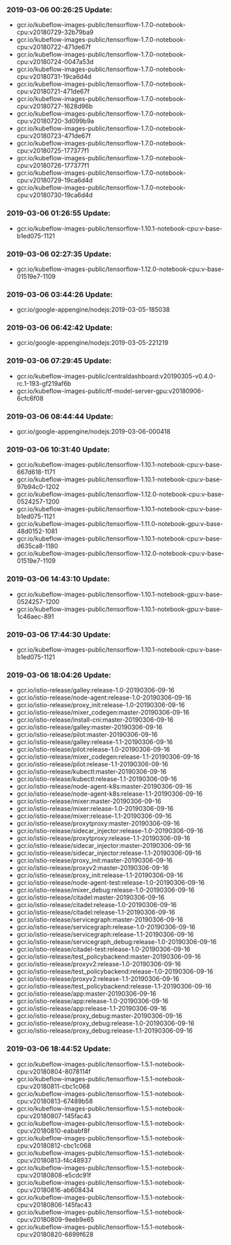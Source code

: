 ### 2019-03-06 00:26:25 Update:

- gcr.io/kubeflow-images-public/tensorflow-1.7.0-notebook-cpu:v20180729-32b79ba9
- gcr.io/kubeflow-images-public/tensorflow-1.7.0-notebook-cpu:v20180722-471de67f
- gcr.io/kubeflow-images-public/tensorflow-1.7.0-notebook-cpu:v20180724-0047a53d
- gcr.io/kubeflow-images-public/tensorflow-1.7.0-notebook-cpu:v20180731-19ca6d4d
- gcr.io/kubeflow-images-public/tensorflow-1.7.0-notebook-cpu:v20180721-471de67f
- gcr.io/kubeflow-images-public/tensorflow-1.7.0-notebook-cpu:v20180727-1628d96b
- gcr.io/kubeflow-images-public/tensorflow-1.7.0-notebook-cpu:v20180720-3d099b9a
- gcr.io/kubeflow-images-public/tensorflow-1.7.0-notebook-cpu:v20180723-471de67f
- gcr.io/kubeflow-images-public/tensorflow-1.7.0-notebook-cpu:v20180725-177377f1
- gcr.io/kubeflow-images-public/tensorflow-1.7.0-notebook-cpu:v20180726-177377f1
- gcr.io/kubeflow-images-public/tensorflow-1.7.0-notebook-cpu:v20180729-19ca6d4d
- gcr.io/kubeflow-images-public/tensorflow-1.7.0-notebook-cpu:v20180730-19ca6d4d
### 2019-03-06 01:26:55 Update:

- gcr.io/kubeflow-images-public/tensorflow-1.10.1-notebook-cpu:v-base-b1ed075-1121
### 2019-03-06 02:27:35 Update:

- gcr.io/kubeflow-images-public/tensorflow-1.12.0-notebook-cpu:v-base-01519e7-1109
### 2019-03-06 03:44:26 Update:

- gcr.io/google-appengine/nodejs:2019-03-05-185038
### 2019-03-06 06:42:42 Update:

- gcr.io/google-appengine/nodejs:2019-03-05-221219
### 2019-03-06 07:29:45 Update:

- gcr.io/kubeflow-images-public/centraldashboard:v20190305-v0.4.0-rc.1-193-gf219af6b
- gcr.io/kubeflow-images-public/tf-model-server-gpu:v20180906-6cfc6f08
### 2019-03-06 08:44:44 Update:

- gcr.io/google-appengine/nodejs:2019-03-06-000418
### 2019-03-06 10:31:40 Update:

- gcr.io/kubeflow-images-public/tensorflow-1.10.1-notebook-cpu:v-base-667d618-1171
- gcr.io/kubeflow-images-public/tensorflow-1.10.1-notebook-cpu:v-base-97b94c0-1202
- gcr.io/kubeflow-images-public/tensorflow-1.12.0-notebook-cpu:v-base-0524257-1200
- gcr.io/kubeflow-images-public/tensorflow-1.10.1-notebook-cpu:v-base-b1ed075-1121
- gcr.io/kubeflow-images-public/tensorflow-1.11.0-notebook-gpu:v-base-48d0152-1081
- gcr.io/kubeflow-images-public/tensorflow-1.10.1-notebook-cpu:v-base-d635ca8-1180
- gcr.io/kubeflow-images-public/tensorflow-1.12.0-notebook-cpu:v-base-01519e7-1109
### 2019-03-06 14:43:10 Update:

- gcr.io/kubeflow-images-public/tensorflow-1.10.1-notebook-gpu:v-base-0524257-1200
- gcr.io/kubeflow-images-public/tensorflow-1.10.1-notebook-gpu:v-base-1c46aec-891
### 2019-03-06 17:44:30 Update:

- gcr.io/kubeflow-images-public/tensorflow-1.10.1-notebook-cpu:v-base-b1ed075-1121
### 2019-03-06 18:04:26 Update:

- gcr.io/istio-release/galley:release-1.0-20190306-09-16
- gcr.io/istio-release/node-agent:release-1.0-20190306-09-16
- gcr.io/istio-release/proxy_init:release-1.0-20190306-09-16
- gcr.io/istio-release/mixer_codegen:master-20190306-09-16
- gcr.io/istio-release/install-cni:master-20190306-09-16
- gcr.io/istio-release/galley:master-20190306-09-16
- gcr.io/istio-release/pilot:master-20190306-09-16
- gcr.io/istio-release/galley:release-1.1-20190306-09-16
- gcr.io/istio-release/pilot:release-1.0-20190306-09-16
- gcr.io/istio-release/mixer_codegen:release-1.1-20190306-09-16
- gcr.io/istio-release/pilot:release-1.1-20190306-09-16
- gcr.io/istio-release/kubectl:master-20190306-09-16
- gcr.io/istio-release/kubectl:release-1.1-20190306-09-16
- gcr.io/istio-release/node-agent-k8s:master-20190306-09-16
- gcr.io/istio-release/node-agent-k8s:release-1.1-20190306-09-16
- gcr.io/istio-release/mixer:master-20190306-09-16
- gcr.io/istio-release/mixer:release-1.0-20190306-09-16
- gcr.io/istio-release/mixer:release-1.1-20190306-09-16
- gcr.io/istio-release/proxytproxy:master-20190306-09-16
- gcr.io/istio-release/sidecar_injector:release-1.0-20190306-09-16
- gcr.io/istio-release/proxytproxy:release-1.1-20190306-09-16
- gcr.io/istio-release/sidecar_injector:master-20190306-09-16
- gcr.io/istio-release/sidecar_injector:release-1.1-20190306-09-16
- gcr.io/istio-release/proxy_init:master-20190306-09-16
- gcr.io/istio-release/proxyv2:master-20190306-09-16
- gcr.io/istio-release/proxy_init:release-1.1-20190306-09-16
- gcr.io/istio-release/node-agent-test:release-1.0-20190306-09-16
- gcr.io/istio-release/mixer_debug:release-1.0-20190306-09-16
- gcr.io/istio-release/citadel:master-20190306-09-16
- gcr.io/istio-release/citadel:release-1.0-20190306-09-16
- gcr.io/istio-release/citadel:release-1.1-20190306-09-16
- gcr.io/istio-release/servicegraph:master-20190306-09-16
- gcr.io/istio-release/servicegraph:release-1.0-20190306-09-16
- gcr.io/istio-release/servicegraph:release-1.1-20190306-09-16
- gcr.io/istio-release/servicegraph_debug:release-1.0-20190306-09-16
- gcr.io/istio-release/citadel-test:release-1.0-20190306-09-16
- gcr.io/istio-release/test_policybackend:master-20190306-09-16
- gcr.io/istio-release/proxyv2:release-1.0-20190306-09-16
- gcr.io/istio-release/test_policybackend:release-1.0-20190306-09-16
- gcr.io/istio-release/proxyv2:release-1.1-20190306-09-16
- gcr.io/istio-release/test_policybackend:release-1.1-20190306-09-16
- gcr.io/istio-release/app:master-20190306-09-16
- gcr.io/istio-release/app:release-1.0-20190306-09-16
- gcr.io/istio-release/app:release-1.1-20190306-09-16
- gcr.io/istio-release/proxy_debug:master-20190306-09-16
- gcr.io/istio-release/proxy_debug:release-1.0-20190306-09-16
- gcr.io/istio-release/proxy_debug:release-1.1-20190306-09-16
### 2019-03-06 18:44:52 Update:

- gcr.io/kubeflow-images-public/tensorflow-1.5.1-notebook-cpu:v20180804-8078114f
- gcr.io/kubeflow-images-public/tensorflow-1.5.1-notebook-cpu:v20180811-cbc1c068
- gcr.io/kubeflow-images-public/tensorflow-1.5.1-notebook-cpu:v20180813-67489b58
- gcr.io/kubeflow-images-public/tensorflow-1.5.1-notebook-cpu:v20180807-145fac43
- gcr.io/kubeflow-images-public/tensorflow-1.5.1-notebook-cpu:v20180810-eababf8f
- gcr.io/kubeflow-images-public/tensorflow-1.5.1-notebook-cpu:v20180812-cbc1c068
- gcr.io/kubeflow-images-public/tensorflow-1.5.1-notebook-cpu:v20180813-f4c48937
- gcr.io/kubeflow-images-public/tensorflow-1.5.1-notebook-cpu:v20180808-e5cdc91f
- gcr.io/kubeflow-images-public/tensorflow-1.5.1-notebook-cpu:v20180816-ab608434
- gcr.io/kubeflow-images-public/tensorflow-1.5.1-notebook-cpu:v20180806-145fac43
- gcr.io/kubeflow-images-public/tensorflow-1.5.1-notebook-cpu:v20180809-9eeb9e65
- gcr.io/kubeflow-images-public/tensorflow-1.5.1-notebook-cpu:v20180820-6899f628
